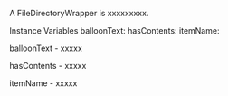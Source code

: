 A FileDirectoryWrapper is xxxxxxxxx.Instance Variables	balloonText:		<Object>	hasContents:		<Object>	itemName:		<Object>balloonText	- xxxxxhasContents	- xxxxxitemName	- xxxxx
